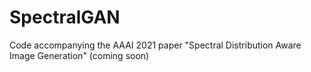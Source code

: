 # SpectralGAN
Code accompanying the AAAI 2021 paper "Spectral Distribution Aware Image Generation" (coming soon)
